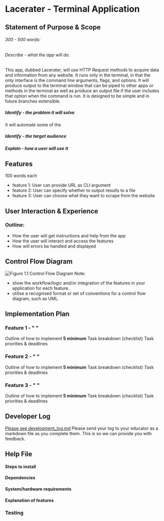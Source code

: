 # Lacerater - Terminal Application
## Statement of Purpose & Scope
###### 300 - 500 words:
###### Describe - what the app will do.
This app, dubbed Lacerater, will use HTTP Request methods to acquire data and information from any website. It runs only in the terminal, in that the only interface is the command line arguments, flags, and options. It will produce output to the terminal window that can be piped to other apps or methods in the terminal as well as produce an output file if the user includes that option when the command is run. 
It is designed to be simple and in future branches extensible.
##### Identify - the problem it will solve
It will automate some of the 
##### Identify - the target audience
##### Explain - how a user will use it
## Features
100 words each
- feature 1: User can provide URL as CLI argument
- feature 2: User can specify whether to output results to a file
- feature 3: User can choose what they want to scrape from the website
## User Interaction & Experience
### Outline:
- How the user will get instructions and help from the app
- How the user will interact and access the features
- How will errors be handled and displayed
## Control Flow Diagram
![Figure 1.1 Control Flow Diagram](diagram.png)
Note:
- show the workflow/logic and/or integration of the features in your application for each feature.  
- utilise a recognised format or set of conventions for a control flow diagram, such as UML.
## Implementation Plan
### Feature 1 - " "
Outline of how to implement
**5 minimum** Task breakdown (checklist)
Task priorities & deadlines
### Feature 2 - " "
Outline of how to implement
**5 minimum** Task breakdown (checklist)
Task priorities & deadlines
### Feature 3 - " "
Outline of how to implement
**5 minimum** Task breakdown (checklist)
Task priorities & deadlines
## Developer Log
[Please see development_log.md](src/development_log.md)
Please send your log to your educator as a markdown file as you complete them. This is so we can provide you with feedback.
## Help File
#### Steps to install
#### Dependencies
#### System/hardware requirements
#### Explanation of features
### Testing

<!--stackedit_data:
eyJoaXN0b3J5IjpbLTIxNDEzMTQ4NSwxNzc2OTM4NDI0LC0xOT
I5MTI3NDQ4LC0yODk1MDk4OTUsLTg2OTg4NzUzNiwtMTgwOTAy
NjUxMSwtMjUzMzQ5Njc2LDExMzg2NDUxMTEsMTU3Njk3MTI1Ny
wtMTE2NjEyNDc1MV19
-->
